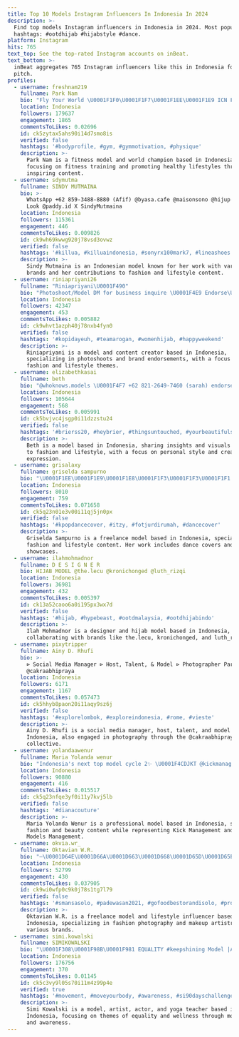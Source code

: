 ```yaml
---
title: Top 10 Models Instagram Influencers In Indonesia In 2024
description: >-
  Find top models Instagram influencers in Indonesia in 2024. Most popular
  hashtags: #ootdhijab #hijabstyle #dance.
platform: Instagram
hits: 765
text_top: See the top-rated Instagram accounts on inBeat.
text_bottom: >-
  inBeat aggregates 765 Instagram influencers like this in Indonesia for you to
  pitch.
profiles:
  - username: freshnam219
    fullname: Park Nam
    bio: "Fly Your World \U0001F1F0\U0001F1F7\U0001F1EE\U0001F1E9 ICN Fitness Model World Champion\U0001F3C6 @mysuperpowerindonesia @studio47id"
    location: Indonesia
    followers: 179637
    engagement: 1865
    commentsToLikes: 0.02696
    id: ck5zytax5ahs90i14d7smo8is
    verified: false
    hashtags: '#bodyprofile, #gym, #gymmotivation, #physique'
    description: >-
      Park Nam is a fitness model and world champion based in Indonesia,
      focusing on fitness training and promoting healthy lifestyles through
      inspiring content.
  - username: sdymutma
    fullname: SINDY MUTMAINA
    bio: >-
      WhatsApp +62 859-3488-8880 (Afif) @byasa.cafe @maisonsono @hijup Model
      Look @paddy.id X SindyMutmaina
    location: Indonesia
    followers: 115361
    engagement: 446
    commentsToLikes: 0.009826
    id: ck9wh69kwwg920j78vsd3ovwz
    verified: false
    hashtags: '#killua, #killuaindonesia, #sonyrx100mark7, #lineashoes'
    description: >-
      Sindy Mutmaina is an Indonesian model known for her work with various
      brands and her contributions to fashion and lifestyle content.
  - username: riniapriyani26
    fullname: "Riniapriyani\U0001F490"
    bio: "Photoshoot/Model DM for business inquire \U0001F4E9 Endorse\U0001F4E9 Support by : @pikashoot_ @varuyy_ #StandarUhuyy_"
    location: Indonesia
    followers: 42347
    engagement: 453
    commentsToLikes: 0.005882
    id: ck9whvt1azph40j78nxb4fyn0
    verified: false
    hashtags: '#kopidayeuh, #teamarogan, #womenhijab, #happyweekend'
    description: >-
      Riniapriyani is a model and content creator based in Indonesia,
      specializing in photoshoots and brand endorsements, with a focus on
      fashion and lifestyle themes.
  - username: elizabethkasai
    fullname: beth
    bio: "@whoknows.models \U0001F4F7 +62 821-2649-7460 (sarah) endorsements: +62 811-8381-983 (buke) \U0001D624\U0001D630\U0001D62F\U0001D635\U0001D622\U0001D624\U0001D635.\U0001D626\U0001D62D\U0001D62A\U0001D63B\U0001D622\U0001D623\U0001D626\U0001D635\U0001D629\U0001D62C\U0001D622\U0001D634\U0001D622\U0001D62A@\U0001D628\U0001D62E\U0001D622\U0001D62A\U0001D62D.\U0001D624\U0001D630\U0001D62E"
    location: Indonesia
    followers: 105644
    engagement: 568
    commentsToLikes: 0.005991
    id: ck5bvjvc4jsgp0i11dzzstu24
    verified: false
    hashtags: '#brierss20, #heybrier, #thingsuntouched, #yourbeautifulsecret'
    description: >-
      Beth is a model based in Indonesia, sharing insights and visuals related
      to fashion and lifestyle, with a focus on personal style and creative
      expression.
  - username: grisalaxy
    fullname: griselda sampurno
    bio: "\U0001F1EE\U0001F1E9\U0001F1E8\U0001F1F3\U0001F1F3\U0001F1F1 freelance model ( @grisalaxyportfolio ) business inquiries : grisalaxy@gmail.com / philippians 4:13 /"
    location: Indonesia
    followers: 8010
    engagement: 759
    commentsToLikes: 0.071658
    id: ck5q23n01e3v00i11qj5jn0px
    verified: false
    hashtags: '#kpopdancecover, #itzy, #fotjurdirumah, #dancecover'
    description: >-
      Griselda Sampurno is a freelance model based in Indonesia, specializing in
      fashion and lifestyle content. Her work includes dance covers and style
      showcases.
  - username: ilahmohmadnor
    fullname: D E S I G N E R
    bio: HIJAB MODEL @the.lecu @kronichonged @luth_rizqi
    location: Indonesia
    followers: 36981
    engagement: 432
    commentsToLikes: 0.005397
    id: ck13a52caoo6a0i195px3wx7d
    verified: false
    hashtags: '#hijab, #hypebeast, #ootdmalaysia, #ootdhijabindo'
    description: >-
      Ilah Mohmadnor is a designer and hijab model based in Indonesia,
      collaborating with brands like the.lecu, kronichonged, and luth_rizqi.
  - username: pixytripper
    fullname: Ainy D. Rhufi
    bio: >-
      ⊳ Social Media Manager ⊳ Host, Talent, & Model ⊳ Photographer Part of
      @cakraabhipraya
    location: Indonesia
    followers: 6171
    engagement: 1167
    commentsToLikes: 0.057473
    id: ck5hhyb8paon20i11aqy9sz6j
    verified: false
    hashtags: '#explorelombok, #exploreindonesia, #rome, #vieste'
    description: >-
      Ainy D. Rhufi is a social media manager, host, talent, and model based in
      Indonesia, also engaged in photography through the @cakraabhipraya
      collective.
  - username: yolandaawenur
    fullname: Maria Yolanda wenur
    bio: "Indonesia's next top model cycle 2✨ \U0001F4CDJKT @kickmanagement.id \U0001F4CDSUB @mcmodelsmanagement \U0001F4E9Bussines Inq DM if God is all you have,you have all you need"
    location: Indonesia
    followers: 90880
    engagement: 416
    commentsToLikes: 0.015517
    id: ck5q23nfqe3yf0i11y7kvj5lb
    verified: false
    hashtags: '#dianacouture'
    description: >-
      Maria Yolanda Wenur is a professional model based in Indonesia, showcasing
      fashion and beauty content while representing Kick Management and MC
      Models Management.
  - username: okvia.wr_
    fullname: Oktavian W.R.
    bio: "—\U0001D64E\U0001D66A\U0001D663\U0001D668\U0001D65D\U0001D65E\U0001D663\U0001D65A✨ \U0001F4CDSOLO RAYA Fashion | Potoshoot | Freelance Model | Lifestyle | Model MUA Job PP / Endorse? DM Partner @viandra.thrifty @muse_byokvia"
    location: Indonesia
    followers: 52799
    engagement: 430
    commentsToLikes: 0.037905
    id: ck9wi0wfp0c9k0j78s1tg7l79
    verified: false
    hashtags: '#smansasolo, #padewasan2021, #gofoodbestorandisolo, #promogofoodsolo'
    description: >-
      Oktavian W.R. is a freelance model and lifestyle influencer based in
      Indonesia, specializing in fashion photography and makeup artistry for
      various brands.
  - username: simi.kowalski
    fullname: SIMIKOWALSKI
    bio: "\U0001F308\U0001F98B\U0001F981 EQUALITY #keepshining Model |Artist | Actor | Former Athlete | TV- Face | Yoga-Teacher \U0001F525 collab: \U0001F4E7simikowalski44@gmail.com"
    location: Indonesia
    followers: 176756
    engagement: 370
    commentsToLikes: 0.01145
    id: ck5c3vy9l05s70i11m4z99p4e
    verified: true
    hashtags: '#movement, #moveyourbody, #awareness, #si90dayschallenge'
    description: >-
      Simi Kowalski is a model, artist, actor, and yoga teacher based in
      Indonesia, focusing on themes of equality and wellness through movement
      and awareness.
---
```


